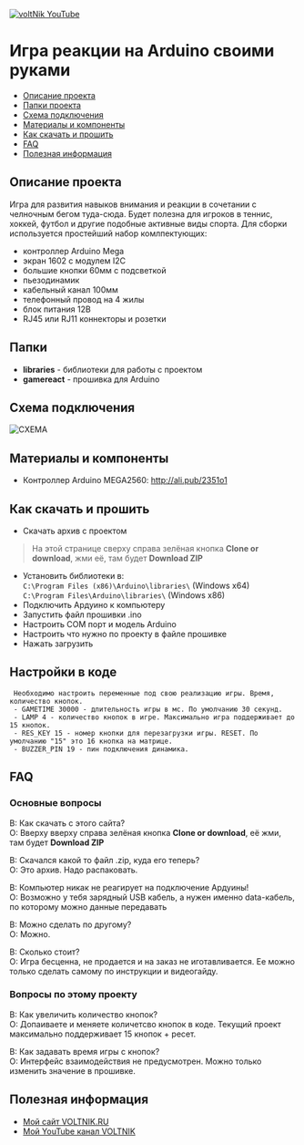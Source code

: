 [![voltNik YouTube](http://voltnik.ru/voltnik-banner.jpg)](https://www.youtube.com/channel/UC4s13gPVOMQVX3P1ZpdUwjA?sub_confirmation=1)
# Игра реакции на Arduino своими руками
* [Описание проекта](#chapter-0)
* [Папки проекта](#chapter-1)
* [Схема подключения](#chapter-2)
* [Материалы и компоненты](#chapter-3)
* [Как скачать и прошить](#chapter-4)
* [FAQ](#chapter-5)
* [Полезная информация](#chapter-6)

<a id="chapter-0"></a>
## Описание проекта
Игра для развития навыков внимания и реакции в сочетании с челночным бегом туда-сюда. Будет полезна для игроков в теннис, хоккей, футбол и другие подобные активные виды спорта.
Для сборки используется простейший набор комлпектующих:
- контроллер Arduino Mega
- экран 1602 с модулем I2C
- большие кнопки 60мм с подсветкой
- пьезодинамик
- кабельный канал 100мм
- телефонный провод на 4 жилы
- блок питания 12В
- RJ45 или RJ11 коннекторы и розетки

<a id="chapter-1"></a>
## Папки
- **libraries** - библиотеки для работы с проектом
- **gamereact** - прошивка для Arduino

<a id="chapter-2"></a>
## Схема подключения
![СХЕМА](https://github.com/voltNik/ReactGame/blob/master/ReactGame_scheme.jpg)

<a id="chapter-3"></a>
## Материалы и компоненты
- Контроллер Arduino MEGA2560: http://ali.pub/2351o1

<a id="chapter-4"></a>
## Как скачать и прошить
* Скачать архив с проектом
> На этой странице сверху справа зелёная кнопка **Clone or download**, жми её, там будет **Download ZIP**
* Установить библиотеки в:  
`C:\Program Files (x86)\Arduino\libraries\` (Windows x64)  
`C:\Program Files\Arduino\libraries\` (Windows x86) 
* Подключить Ардуино к компьютеру
* Запустить файл прошивки .ino
* Настроить COM порт и модель Arduino
* Настроить что нужно по проекту в файле прошивке
* Нажать загрузить

## Настройки в коде
     Необходимо настроить переменные под свою реализацию игры. Время, количество кнопок.
     - GAMETIME 30000 - длительность игры в мс. По умолчанию 30 секунд.
     - LAMP 4 - количество кнопок в игре. Максимально игра поддерживает до 15 кнопок.
     - RES_KEY 15 - номер кнопки для перезагрузки игры. RESET. По умолчанию "15" это 16 кнопка на матрице.
     - BUZZER_PIN 19 - пин подключения динамика.

<a id="chapter-5"></a>
## FAQ
### Основные вопросы
В: Как скачать с этого сайта?  
О: Вверху вверху справа зелёная кнопка **Clone or download**, её жми, там будет **Download ZIP**  

В: Скачался какой то файл .zip, куда его теперь?  
О: Это архив. Надо распаковать.  

В: Компьютер никак не реагирует на подключение Ардуины!  
О: Возможно у тебя зарядный USB кабель, а нужен именно data-кабель, по которому можно данные передавать  

В: Можно сделать по другому?  
О: Можно.  

В: Сколько стоит?  
О: Игра бесценна, не продается и на заказ не иготавливается. Ее можно только сделать самому по инструкции и видеогайду.  

### Вопросы по этому проекту
В: Как увеличить количество кнопок?  
О: Допаиваете и меняете количетсво кнопок в коде. Текущий проект максимально поддерживает 15 кнопок + ресет.  

В: Как задавать время игры с кнопок?  
О: Интерфейс взаимодействия не предусмотрен. Можно только изменить значение в прошивке.  

<a id="chapter-6"></a>
## Полезная информация
* [Мой сайт VOLTNIK.RU](http://voltnik.ru/)
* [Мой YouTube канал VOLTNIK](https://www.youtube.com/channel/UC4s13gPVOMQVX3P1ZpdUwjA?sub_confirmation=1)